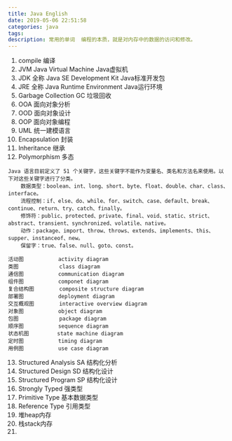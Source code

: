 ```yaml
---
title: Java English
date: 2019-05-06 22:51:58
categories: java
tags:
description: 常用的单词  编程的本质，就是对内存中的数据的访问和修改。
---
```


1. compile 编译
2. JVM Java Virtual Machine  Java虚拟机
3. JDK 全称 Java SE Development Kit  Java标准开发包
4. JRE 全称 Java Runtime Environment  Java运行环境
5. Garbage Collection GC 垃圾回收
6. OOA 面向对象分析
7. OOD 面向对象设计
8. OOP 面向对象编程
9. UML 统一建模语言
10. Encapsulation 封装
11. Inheritance 继承
12. Polymorphism 多态

```
Java 语言目前定义了 51 个关键字，这些关键字不能作为变量名、类名和方法名来使用。以下对这些关键字进行了分类。
    数据类型：boolean、int、long、short、byte、float、double、char、class、interface。
    流程控制：if、else、do、while、for、switch、case、default、break、continue、return、try、catch、finally。
    修饰符：public、protected、private、final、void、static、strict、abstract、transient、synchronized、volatile、native。
    动作：package、import、throw、throws、extends、implements、this、supper、instanceof、new。
    保留字：true、false、null、goto、const。
```
```
活动图           activity diagram
类图             class diagram
通信图           communication diagram
组件图           componet diagram
复合结构图        composite structure diagram
部署图           deployment diagram
交互概观图        interactive overview diagram
对象图           object diagram
包图             package diagram
顺序图           sequence diagram
状态机图         state machine diagram
定时图           timing diagram
用例图           use case diagram
```
13. Structured Analysis SA 结构化分析
14. Structured Design SD 结构化设计
15. Structured Program SP 结构化设计
16. Strongly Typed 强类型
17. Primitive Type 基本数据类型
18. Reference Type 引用类型
19. 堆heap内存
20. 栈stack内存
21. 